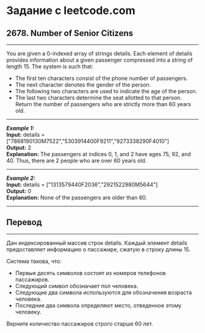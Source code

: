 # Задание с leetcode.com
## 2678. Number of Senior Citizens
---
You are given a 0-indexed array of strings details. Each element of details provides information about a given passenger compressed into a string of length 15. The system is such that:

- The first ten characters consist of the phone number of passengers.
- The next character denotes the gender of the person.
- The following two characters are used to indicate the age of the person.
- The last two characters determine the seat allotted to that person.
Return the number of passengers who are strictly more than 60 years old.

---

***Example 1:***</br>
**Input:** details = ["7868190130M7522","5303914400F9211","9273338290F4010"]</br>
**Output:** 2</br>
**Explanation:** The passengers at indices 0, 1, and 2 have ages 75, 92, and 40. Thus, there are 2 people who are over 60 years old.</br>

---

***Example 2:***</br>
**Input:** details = ["1313579440F2036","2921522980M5644"]</br>
**Output:** 0</br>
**Explanation:** None of the passengers are older than 60.</br>

---

## Перевод

---

Дан индексированный массив строк details. Каждый элемент details предоставляет информацию о пассажире, сжатую в строку длины 15. 

Система такова, что:
- Первые десять символов состоят из номеров телефонов пассажиров.
- Следующий символ обозначает пол человека.
- Следующие два символа используются для обозначения возраста человека.
- Последние два символа определяют место, отведенное этому человеку.

Верните количество пассажиров строго старше 60 лет.